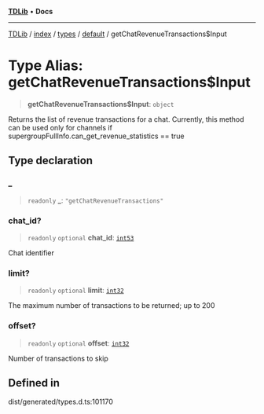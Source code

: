 [**TDLib**](../../../../../../README.md) • **Docs**

***

[TDLib](../../../../../../modules.md) / [index](../../../../../README.md) / [types](../../../README.md) / [default](../README.md) / getChatRevenueTransactions$Input

# Type Alias: getChatRevenueTransactions$Input

> **getChatRevenueTransactions$Input**: `object`

Returns the list of revenue transactions for a chat. Currently, this method can be used only for channels if supergroupFullInfo.can_get_revenue_statistics == true

## Type declaration

### \_

> `readonly` **\_**: `"getChatRevenueTransactions"`

### chat\_id?

> `readonly` `optional` **chat\_id**: [`int53`](int53.md)

Chat identifier

### limit?

> `readonly` `optional` **limit**: [`int32`](int32.md)

The maximum number of transactions to be returned; up to 200

### offset?

> `readonly` `optional` **offset**: [`int32`](int32.md)

Number of transactions to skip

## Defined in

dist/generated/types.d.ts:101170
